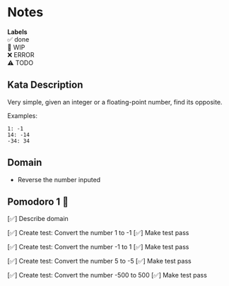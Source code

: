 # Notes

**Labels**  
✅ done  
🚧 WIP  
❌ ERROR  
⚠️ TODO

## Kata Description
Very simple, given an integer or a floating-point number, find its opposite.

Examples:

```
1: -1
14: -14
-34: 34
```

## Domain
- Reverse the number inputed

## Pomodoro 1 🍅
[✅] Describe domain

[✅] Create test: Convert the number 1 to -1
[✅] Make test pass

[✅] Create test: Convert the number -1 to 1
[✅] Make test pass

[✅] Create test: Convert the number 5 to -5
[✅] Make test pass

[✅] Create test: Convert the number -500 to 500
[✅] Make test pass